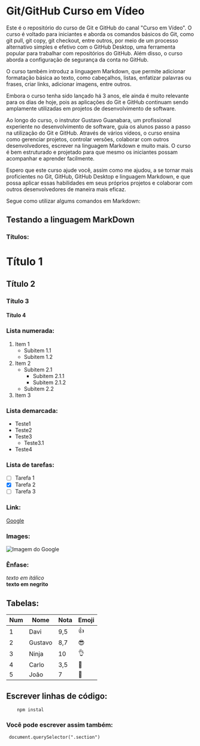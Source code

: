 # Git/GitHub Curso em Vídeo
Este é o repositório do curso de Git e GitHub do canal "Curso em Vídeo".  O curso é voltado para iniciantes e aborda os comandos básicos do Git, como git pull, git copy, git checkout, entre outros, por meio de um processo alternativo simples e efetivo com o GitHub Desktop, uma ferramenta popular para trabalhar com repositórios do GitHub.  Além disso, o curso aborda a configuração de segurança da conta no GitHub.

O curso também introduz a linguagem Markdown, que permite adicionar formatação básica ao texto, como cabeçalhos, listas, enfatizar palavras ou frases, criar links, adicionar imagens, entre outros.

Embora o curso tenha sido lançado há 3 anos, ele ainda é muito relevante para os dias de hoje, pois as aplicações do Git e GitHub continuam sendo amplamente utilizadas em projetos de desenvolvimento de software.

Ao longo do curso, o instrutor Gustavo Guanabara, um profissional experiente no desenvolvimento de software, guia os alunos passo a passo na utilização do Git e GitHub. Através de vários vídeos, o curso ensina como gerenciar projetos, controlar versões, colaborar com outros desenvolvedores, escrever na linguagem Markdown e muito mais. O curso é bem estruturado e projetado para que mesmo os iniciantes possam acompanhar e aprender facilmente.

Espero  que este curso ajude você, assim como me ajudou, a se tornar mais proficientes no Git, GitHub, GitHub Desktop e linguagem Markdown, e que possa aplicar essas habilidades em seus próprios projetos e colaborar com outros desenvolvedores de maneira mais eficaz.

Segue como utilizar algums comandos em Markdown:

## Testando a linguagem MarkDown

### **Títulos**:

# Título 1
## Título 2
### Título 3
#### Título 4

### **Lista numerada**:

1. Item 1
    - Subitem 1.1
    - Subitem 1.2
2. Item 2
    - Subitem 2.1
        - Subitem 2.1.1
        - Subitem 2.1.2
    - Subitem 2.2
3. Item 3

### **Lista demarcada**:

* Teste1
* Teste2
* Teste3
  * Teste3.1
* Teste4

### **Lista de tarefas**:
- [ ] Tarefa 1
- [x] Tarefa 2
- [ ] Tarefa 3

### **Link**:
[Google](https://www.google.com)

### **Images**:
![Imagem do Google](https://t.ctcdn.com.br/essK16aBUDd_65hp5umT3aMn_i8=/400x400/smart/filters:format(webp)/i606944.png)

### **Ênfase**:
*texto em itálico*  
**texto em negrito**

## **Tabelas**:
Num | Nome | Nota | Emoji
---|---|---|---
1 | Davi | 9,5 | 👍
2 | Gustavo | 8,7 | 😎
3 | Ninja | 10 | 👌
4 | Carlo | 3,5 | 🤔
5 | João | 7 | 🤖

## **Escrever linhas de código**:
```
    npm instal
```
### **Você pode escrever assim também**:

` document.querySelector(".section")`
